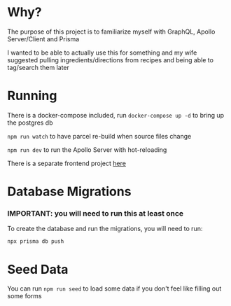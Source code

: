 # Why?

The purpose of this project is to familiarize myself with GraphQL, Apollo Server/Client and Prisma

I wanted to be able to actually use this for something and my wife suggested pulling ingredients/directions from recipes and being able to tag/search them later

# Running

There is a docker-compose included, run `docker-compose up -d` to bring up the postgres db

`npm run watch` to have parcel re-build when source files change

`npm run dev` to run the Apollo Server with hot-reloading

There is a separate frontend project [here](https://github.com/chrisf/recipes-frontend)

# Database Migrations

### IMPORTANT: you will need to run this at least once

To create the database and run the migrations, you will need to run:

```
npx prisma db push
```

# Seed Data

You can run `npm run seed` to load some data if you don't feel like filling out some forms
